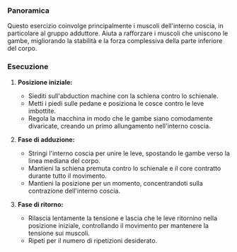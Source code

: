 ### Panoramica
Questo esercizio coinvolge principalmente i muscoli dell'interno coscia, in particolare al gruppo adduttore. Aiuta a rafforzare i muscoli che uniscono le gambe, migliorando la stabilità e la forza complessiva della parte inferiore del corpo.

### Esecuzione
1. **Posizione iniziale:**
   - Siediti sull'abduction machine con la schiena contro lo schienale.
   - Metti i piedi sulle pedane e posiziona le cosce contro le leve imbottite.
   - Regola la macchina in modo che le gambe siano comodamente divaricate, creando un primo allungamento nell'interno coscia.

2. **Fase di adduzione:**
   - Stringi l'interno coscia per unire le leve, spostando le gambe verso la linea mediana del corpo.
   - Mantieni la schiena premuta contro lo schienale e il core contratto durante tutto il movimento.
   - Mantieni la posizione per un momento, concentrandoti sulla contrazione dell'interno coscia.

3. **Fase di ritorno:**
   - Rilascia lentamente la tensione e lascia che le leve ritornino nella posizione iniziale, controllando il movimento per mantenere la tensione sui muscoli.
   - Ripeti per il numero di ripetizioni desiderato.